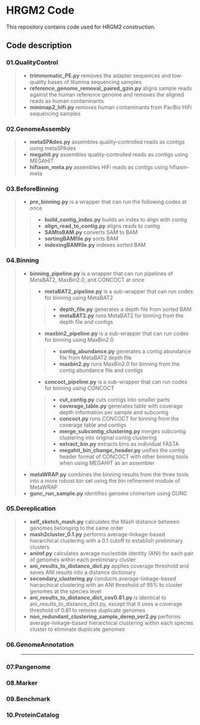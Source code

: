 # HRGM2 Code
This repository contains code used for HRGM2 construction.

## Code description
### 01.QualityControl
> * **trimmomatic_PE.py**
>   removes the adapter sequences and low-quality bases of Illumina sequencing samples
> * **reference_genome_removal_paired_gzin.py**
>   aligns sample reads against the human reference genome and removes the aligned reads as human contaminants
> * **minimap2_hifi.py**
>   removes human contaminants from PacBio HiFi sequencing samples

### 02.GenomeAssembly
> * **metaSPAdes.py**
>   assembles quality-controlled reads as contigs using metaSPAdes
> * **megahit.py**
>   assembles quality-controlled reads as contigs using MEGAHIT
> * **hifiasm_meta.py**
>   assembles HiFi reads as contigs using hifiasm-meta

### 03.BeforeBinning
> * **pre_binning.py**
>   is a wrapper that can run the following codes at once
> > * **build_contig_index.py**
> > builds an index to align with contig
> > * **align_read_to_contig.py**
> > aligns reads to contig
> > * **SAMtoBAM.py**
> > converts SAM to BAM 
> > * **sortingBAMfile.py**
> > sorts BAM
> > * **indexingBAMfile.py**
> > indexes sorted BAM

### 04.Binning
> * **binning_pipeline.py**
>   is a wrapper that can run pipelines of MetaBAT2, MaxBin2.0, and CONCOCT at once
> > * **metaBAT2_pipeline.py**
> > is a sub-wrapper that can run codes for binning using MetaBAT2
> > > * **depth_file.py**
> > > generates a depth file from sorted BAM
> > > * **metaBAT2.py**
> > > runs MetaBAT2 for binning from the depth file and contigs
> > * **maxbin2_pipeline.py**
> > is a sub-wrapper that can run codes for binning using MaxBin2.0
> > > * **contig_abundance.py**
> > > generates a contig abundance file from MetaBAT2 depth file
> > > * **maxbin2.py**
> > > runs MaxBin2.0 for binning from the contig abundance file and contigs
> > * **concoct_pipeline.py**
> > is a sub-wrapper that can run codes for binning using CONCOCT
> > > * **cut_contig.py**
> > > cuts contigs into smaller parts
> > > * **coverage_table.py**
> > > generates table with coverage depth information per sample and subcontig
> > > * **concoct.py**
> > > runs CONCOCT for binning from the coverage table and contigs
> > > * **merge_subcontig_clustering.py**
> > > merges subcontig clustering into original contig clustering
> > > * **extract_bin.py**
> > > extracts bins as individual FASTA
> > > * **megahit_bin_change_header.py**
> > > unifies the contig header format of CONCOCT with other binning tools when using MEGAHIT as an assembler
> * **metaWRAP.py**
> combines the binning results from the three tools into a more robust bin set using the bin refinement module of MetaWRAP
> * **gunc_run_sample.py**
> identifies genome chimerism using GUNC

### 05.Dereplication
> * **self_sketch_mash.py**
> calculates the Mash distance between genomes belonging to the same order
> * **mash2cluster_0.1.py**
> performs average-linkage-based hierarchical clustering with a 0.1 cutoff to establish preliminary clusters
> * **animf.py**
> calculates average nucleotide identity (ANI) for each pair of genomes within each preliminary cluster
> * **ani_results_to_distance_dict.py**
> applies coverage threshold and saves ANI results into a distance dictionary
> * **secondary_clustering.py**
> conducts average-linkage-based hierarchical clustering with an ANI threshold of 95% to cluster genomes at the species level
> * **ani_results_to_distance_dict_cov0.81.py**
> is identical to ani_results_to_distance_dict.py, except that it uses a coverage threshold of 0.81 to remove duplicate genomes
> * **non_redundant_clustering_sample_derep_ver2.py**
> performs average-linkage-based hierarchical clustering within each species cluster to eliminate duplicate genomes

### 06.GenomeAnnotation
> * ****

### 07.Pangenome
### 08.Marker
### 09.Benchmark
### 10.ProteinCatalog
